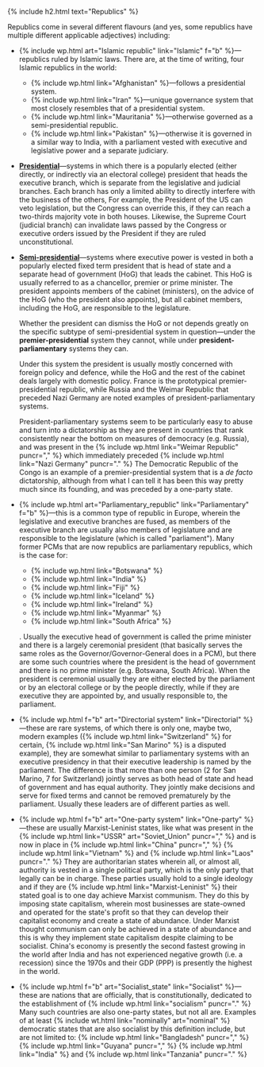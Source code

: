 <!-- Republic -->
<!-- Heading, without the box around it-->
{% include h2.html text="Republics" %}

Republics come in several different flavours (and yes, some republics have multiple different applicable adjectives) including:

<!-- Islamic -->
* {% include wp.html art="Islamic republic" link="Islamic" f="b" %}&mdash;republics ruled by Islamic laws. There are, at the time of writing, four Islamic republics in the world:

    - {% include wp.html link="Afghanistan" %}&mdash;follows a presidential system.
    - {% include wp.html link="Iran" %}&mdash;unique governance system that most closely resembles that of a presidential system.
    - {% include wp.html link="Mauritania" %}&mdash;otherwise governed as a semi-presidential republic.
    - {% include wp.html link="Pakistan" %}&mdash;otherwise it is governed in a similar way to India, with a parliament vested with executive and legislative power and a separate judiciary.

<!-- Presidential -->
* [**Presidential**](/politics/presidential-system/)&mdash;systems in which there is a popularly elected (either directly, or indirectly via an electoral college) president that heads the executive branch, which is separate from the legislative and judicial branches. Each branch has only a limited ability to directly interfere with the business of the others, For example, the President of the US can veto legislation, but the Congress can override this, if they can reach a two-thirds majority vote in both houses. Likewise, the Supreme Court (judicial branch) can invalidate laws passed by the Congress or executive orders issued by the President if they are ruled unconstitutional.

<!-- Semi-presidential -->
* [**Semi-presidential**](/politics/semi-presidential-system/)&mdash;systems where executive power is vested in both a popularly elected fixed term president that is head of state and a separate head of government (HoG) that leads the cabinet. This HoG is usually referred to as a chancellor, premier or prime minister. The president appoints members of the cabinet (ministers), on the advice of the HoG (who the president also appoints), but all cabinet members, including the HoG, are responsible to the legislature.

    Whether the president can dismiss the HoG or not depends greatly on the specific subtype of semi-presidential system in question&mdash;under the **premier-presidential** system they cannot, while under **president-parliamentary** systems they can. 
    
    Under this system the president is usually mostly concerned with foreign policy and defence, while the HoG and the rest of the cabinet deals largely with domestic policy. France is the prototypical premier-presidential republic, while Russia and the Weimar Republic that preceded Nazi Germany are noted examples of president-parliamentary systems. 

    President-parliamentary systems seem to be particularly easy to abuse and turn into a dictatorship as they are present in countries that rank consistently near the bottom on measures of democracy (e.g. Russia), and was present in the {% include wp.html link="Weimar Republic" puncr="," %} which immediately preceded {% include wp.html link="Nazi Germany" puncr="." %} The Democratic Republic of the Congo is an example of a premier-presidential system that is a *de facto* dictatorship, although from what I can tell it has been this way pretty much since its founding, and was preceded by a one-party state. 

<!-- Parliamentary -->
* {% include wp.html art="Parliamentary_republic" link="Parliamentary" f="b" %}&mdash;this is a common type of republic in Europe, wherein the legislative and executive branches are fused, as members of the executive branch are usually also members of legislature and are responsible to the legislature (which is called "parliament"). Many former PCMs that are now republics are parliamentary republics, which is the case for:

    - {% include wp.html link="Botswana" %}
    - {% include wp.html link="India" %}
    - {% include wp.html link="Fiji" %}
    - {% include wp.html link="Iceland" %}
    - {% include wp.html link="Ireland" %}
    - {% include wp.html link="Myanmar" %}
    - {% include wp.html link="South Africa" %}

    . Usually the executive head of government is called the prime minister and there is a largely ceremonial president (that basically serves the same roles as the Governor/Governor-General does in a PCM), but there are some such countries where the president is the head of government and there is no prime minister (e.g. Botswana, South Africa). When the president is ceremonial usually they are either elected by the parliament or by an electoral college or by the people directly, while if they are executive they are appointed by, and usually responsible to, the parliament.

<!-- Directorial -->
* {% include wp.html f="b" art="Directorial system" link="Directorial" %}&mdash;these are rare systems, of which there is only one, maybe two, modern examples ({% include wp.html link="Switzerland" %} for certain, {% include wp.html link="San Marino" %} is a disputed example), they are somewhat similar to parliamentary systems with an executive presidency in that their executive leadership is named by the parliament. The difference is that more than one person (2 for San Marino, 7 for Switzerland) jointly serves as both head of state and head of government and has equal authority. They jointly make decisions and serve for fixed terms and cannot be removed prematurely by the parliament. Usually these leaders are of different parties as well. 

<!-- One-party -->
* {% include wp.html f="b" art="One-party system" link="One-party" %}&mdash;these are usually Marxist-Leninist states, like what was present in the {% include wp.html link="USSR" art="Soviet_Union" puncr="," %} and is now in place in {% include wp.html link="China" puncr="," %} {% include wp.html link="Vietnam" %} and {% include wp.html link="Laos" puncr="." %} They are authoritarian states wherein all, or almost all, authority is vested in a single political party, which is the only party that legally can be in charge. These parties usually hold to a single ideology and if they are {% include wp.html link="Marxist-Leninist" %} their stated goal is to one day achieve Marxist communism. They do this by imposing state capitalism, wherein most businesses are state-owned and operated for the state's profit so that they can develop their capitalist economy and create a state of abundance. Under Marxist thought communism can only be achieved in a state of abundance and this is why they implement state capitalism despite claiming to be socialist. China's economy is presently the second fastest growing in the world after India and has not experienced negative growth (i.e. a recession) since the 1970s and their GDP (PPP) is presently the highest in the world.

<!-- Socialist -->
* {% include wp.html f="b" art="Socialist_state" link="Socialist" %}&mdash;these are nations that are officially, that is constitutionally, dedicated to the establishment of {% include wp.html link="socialism" puncr="." %} Many such countries are also one-party states, but not all are. Examples of at least {% include wt.html link="nominally" art="nominal" %} democratic states that are also socialist by this definition include, but are not limited to: {% include wp.html link="Bangladesh" puncr="," %} {% include wp.html link="Guyana" puncr="," %} {% include wp.html link="India" %} and {% include wp.html link="Tanzania" puncr="." %}